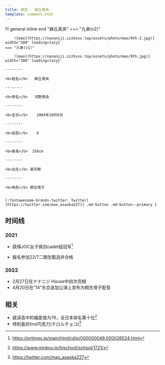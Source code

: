 ```yaml
---
title: 成员 - 麻丘真央
template: comment.html
---
```


!!! general inline end "麻丘真央"
    === "九单(v2)"

        ![mao](https://nananiji.zzzhxxx.top/assets/photo/mao/9th-2.jpg){ width="300" loading=lazy}
    === "九单(v1)"

        ![mao](https://nananiji.zzzhxxx.top/assets/photo/mao/9th.jpg){ width="300" loading=lazy}

    --------

    <b>姓名</b>   麻丘真央

    --------

    <b>原名</b>   河野真央

    --------

    <b>生日</b>    2004年10月6日

    --------

    <b>血型</b>    O

    --------

    <b>身高</b>  156cm

    --------

    <b>出生</b> 東京都

    --------

    <b>角色</b> 桐生塔子
  

    [:fontawesome-brands-twitter: Twitter](https://twitter.com/mao_asaoka227){ .md-button .md-button--primary }

## 时间线
### 2021 

- 获得JOC女子佩剑cadet组冠军[^1]

- 报名参加22/7二期生甄选并合格

### 2022

- 2月27日在ナナニジ House中初次亮相
- 4月20日在“14”东京追加公演上宣布为桐生塔子配音

## 相关

- 就读高中的偏差值为76，全日本排名第十位[^2]
- 特别喜欢tirol巧克力(チロルチョコ)[^3]

[^1]: https://prtimes.jp/main/html/rd/p/000000049.000026524.html
[^2]: https://www.minkou.jp/hischool/school/1721/
[^3]: https://twitter.com/mao_asaoka227